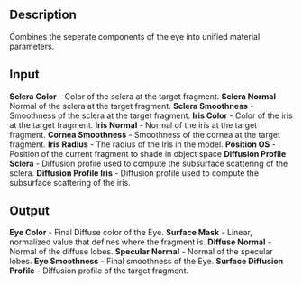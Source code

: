 ## Description
Combines the seperate components of the eye into unified material parameters.

## Input
**Sclera Color** - Color of the sclera at the target fragment.
**Sclera Normal** - Normal of the sclera at the target fragment.
**Sclera Smoothness** - Smoothness of the sclera at the target fragment.
**Iris Color** - Color of the iris at the target fragment.
**Iris Normal** - Normal of the iris at the target fragment.
**Cornea Smoothness** - Smoothness of the cornea at the target fragment.
**Iris Radius** -  The radius of the Iris in the model.
**Position OS** - Position of the current fragment to shade in object space
**Diffusion Profile Sclera** - Diffusion profile used to compute the subsurface scattering of the sclera.
**Diffusion Profile Iris** - Diffusion profile used to compute the subsurface scattering of the iris.

## Output
**Eye Color** - Final Diffuse color of the Eye.
**Surface Mask** - Linear, normalized value that defines where the fragment is.
**Diffuse Normal** - Normal of the diffuse lobes.
**Specular Normal** - Normal of the specular lobes.
**Eye Smoothness** - Final smoothness of the Eye.
**Surface Diffusion Profile** - Diffusion profile of the target fragment.